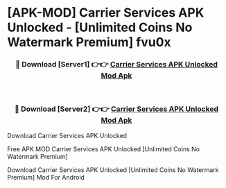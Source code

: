 # [APK-MOD] Carrier Services APK Unlocked - [Unlimited Coins No Watermark Premium] fvu0x



<div align="center">
<h3>🔴 Download [Server1] 👉👉 <a href="https://momento.my/?title=Carrier_Services_APK_Unlocked">Carrier Services APK Unlocked Mod Apk</a></h3><br>

<h3>🔴 Download [Server2] 👉👉 <a href="https://momento.my/?title=Carrier_Services_APK_Unlocked">Carrier Services APK Unlocked Mod Apk</a></h3>
</div>



Download Carrier Services APK Unlocked 

Free APK MOD Carrier Services APK Unlocked [Unlimited Coins No Watermark Premium]

Download Carrier Services APK Unlocked [Unlimited Coins No Watermark Premium] Mod For Android
